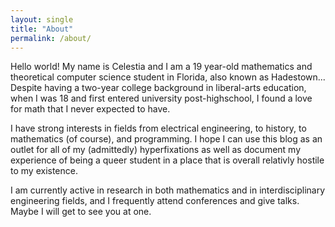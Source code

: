 ```yaml
---
layout: single
title: "About"
permalink: /about/
---
```


Hello world! My name is Celestia and I am a 19 year-old mathematics and theoretical computer science student in Florida, also known as Hadestown... Despite having a two-year college background in liberal-arts education, when I was 18 and first entered university post-highschool, I found a love for math that I never expected to have.

I have strong interests in fields from electrical engineering, to history, to mathematics (of course), and programming. I hope I can use this blog as an outlet for all of my (admittedly) hyperfixations as well as document my experience of being a queer student in a place that is overall relativly hostile to my existence. 

I am currently active in research in both mathematics and in interdisciplinary engineering fields, and I frequently attend conferences and give talks. Maybe I will get to see you at one. 
